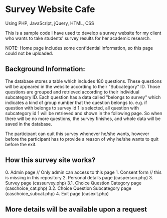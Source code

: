 # Survey Website Cafe
Using PHP, JavaScript, jQuery, HTML, CSS 

This is a sample code I have used to develop a survey website for my client who wants to take students' survey results for her academic research.

NOTE: Home page includes some confidential information, so this page could not be uploaded.

<h2>Background Information:</h2>
The database stores a table which includes 180 questions. These questions will be appeared in the website according to their "Subcategory" ID.
Those questions are grouped and retrieved according to their individual subcategory ID. 
Each question has a data called "belongs to survey" which indicates a kind of group number that the question belongs to.
e.g. if question with belongs to survey id 1 is selected, all question with subcategory id 1 will be retrieved and shown in the following page.
So when there will be no more questions, the survey finishes, and whole data will be saved in the database.

The participant can quit this survey whenever he/she wants, however before the participant has to provide a reason of why he/she wants to quit before the exit. 

<h2>How this survey site works?</h2>
0. Admin page // Only admin can access to this page
1. Consent form // this is missing in this repository
2. Personal details page (casperson.php)
3. Survey page (cassurvey.php)
3.1. Choice Question Category page (caschoice_cat.php)
3.2. Choice Question Subcategory page (caschoice_subcat.php)
4. Exit page (casexit.php)

<h2>More details will be available upon a request</h2>

